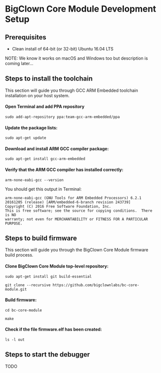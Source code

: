 BigClown Core Module Development Setup
======================================

## Prerequisites

* Clean install of 64-bit (or 32-bit) Ubuntu 16.04 LTS

NOTE: We know it works on macOS and Windows too but description is coming later...

## Steps to install the toolchain

This section will guide you through GCC ARM Embedded toolchain installation on your host system.

#### Open Terminal and add PPA repository

`sudo add-apt-repository ppa:team-gcc-arm-embedded/ppa`

#### Update the package lists:

`sudo apt-get update`

#### Download and install ARM GCC compiler package:

`sudo apt-get install gcc-arm-embedded`

#### Verify that the ARM GCC compiler has installed correctly:

`arm-none-eabi-gcc --version`

You should get this output in Terminal:

	arm-none-eabi-gcc (GNU Tools for ARM Embedded Processors) 6.2.1 20161205 (release) [ARM/embedded-6-branch revision 243739]
	Copyright (C) 2016 Free Software Foundation, Inc.
	This is free software; see the source for copying conditions.  There is NO
	warranty; not even for MERCHANTABILITY or FITNESS FOR A PARTICULAR PURPOSE.

## Steps to build firmware

This section will guide you through the BigClown Core Module firmware build process.

#### Clone BigClown Core Module top-level repository:

`sudo apt-get install git build-essential`

`git clone --recursive https://github.com/bigclownlabs/bc-core-module.git`

#### Build firmware:

`cd bc-core-module`

`make`

#### Check if the file firmware.elf has been created:

`ls -l out`

## Steps to start the debugger

TODO
